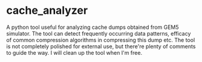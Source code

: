 # cache_analyzer
A python tool useful for analyzing cache dumps obtained from GEM5 simulator. The tool can detect frequently occurring data patterns, efficacy of common compression algorithms in compressing this dump etc. The tool is not completely polished for external use, but there're plenty of comments to guide the way. I will clean up the tool when I'm free. 
